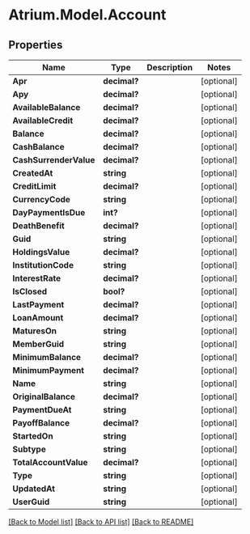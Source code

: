 # Atrium.Model.Account
## Properties

Name | Type | Description | Notes
------------ | ------------- | ------------- | -------------
**Apr** | **decimal?** |  | [optional] 
**Apy** | **decimal?** |  | [optional] 
**AvailableBalance** | **decimal?** |  | [optional] 
**AvailableCredit** | **decimal?** |  | [optional] 
**Balance** | **decimal?** |  | [optional] 
**CashBalance** | **decimal?** |  | [optional] 
**CashSurrenderValue** | **decimal?** |  | [optional] 
**CreatedAt** | **string** |  | [optional] 
**CreditLimit** | **decimal?** |  | [optional] 
**CurrencyCode** | **string** |  | [optional] 
**DayPaymentIsDue** | **int?** |  | [optional] 
**DeathBenefit** | **decimal?** |  | [optional] 
**Guid** | **string** |  | [optional] 
**HoldingsValue** | **decimal?** |  | [optional] 
**InstitutionCode** | **string** |  | [optional] 
**InterestRate** | **decimal?** |  | [optional] 
**IsClosed** | **bool?** |  | [optional] 
**LastPayment** | **decimal?** |  | [optional] 
**LoanAmount** | **decimal?** |  | [optional] 
**MaturesOn** | **string** |  | [optional] 
**MemberGuid** | **string** |  | [optional] 
**MinimumBalance** | **decimal?** |  | [optional] 
**MinimumPayment** | **decimal?** |  | [optional] 
**Name** | **string** |  | [optional] 
**OriginalBalance** | **decimal?** |  | [optional] 
**PaymentDueAt** | **string** |  | [optional] 
**PayoffBalance** | **decimal?** |  | [optional] 
**StartedOn** | **string** |  | [optional] 
**Subtype** | **string** |  | [optional] 
**TotalAccountValue** | **decimal?** |  | [optional] 
**Type** | **string** |  | [optional] 
**UpdatedAt** | **string** |  | [optional] 
**UserGuid** | **string** |  | [optional] 

[[Back to Model list]](../README.md#documentation-for-models) [[Back to API list]](../README.md#documentation-for-api-endpoints) [[Back to README]](../README.md)

